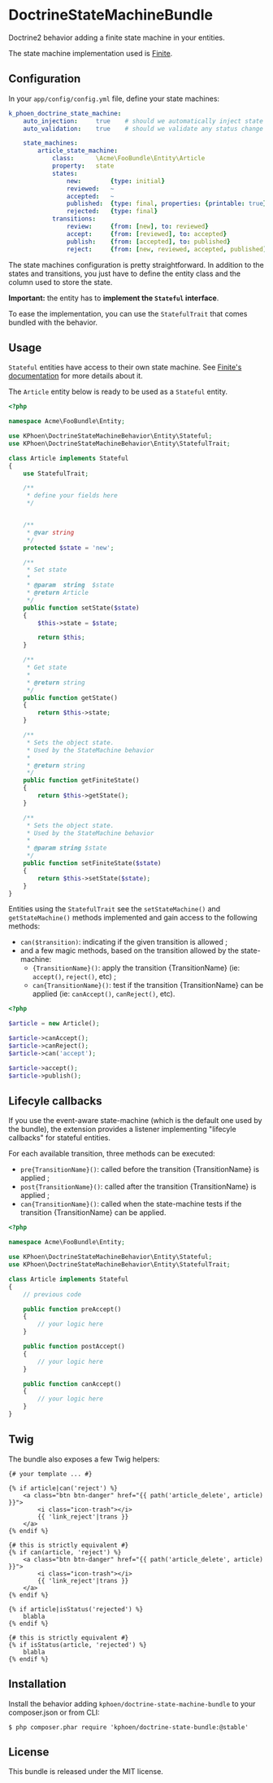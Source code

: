 DoctrineStateMachineBundle
============================

Doctrine2 behavior adding a finite state machine in your entities.

The state machine implementation used is [Finite](https://github.com/yohang/Finite).


## Configuration

In your `app/config/config.yml` file, define your state machines:

```yaml
k_phoen_doctrine_state_machine:
    auto_injection:     true    # should we automatically inject state machines into hydrated objects?
    auto_validation:    true    # should we validate any status change before the persistence happens?

    state_machines:
        article_state_machine:
            class:      \Acme\FooBundle\Entity\Article
            property:   state
            states:
                new:        {type: initial}
                reviewed:   ~
                accepted:   ~
                published:  {type: final, properties: {printable: true}}
                rejected:   {type: final}
            transitions:
                review:     {from: [new], to: reviewed}
                accept:     {from: [reviewed], to: accepted}
                publish:    {from: [accepted], to: published}
                reject:     {from: [new, reviewed, accepted, published], to: rejected}
```

The state machines configuration is pretty straightforward. In addition to the
states and transitions, you just have to define the entity class and the column
used to store the state.

**Important:** the entity has to **implement the `Stateful` interface**.

To ease the implementation, you can use the `StatefulTrait` that comes bundled
with the behavior.


## Usage

`Stateful` entities have access to their own state machine. See [Finite's
documentation](https://github.com/yohang/Finite) for more details about it.

The `Article` entity below is ready to be used as a `Stateful` entity.

```php
<?php

namespace Acme\FooBundle\Entity;

use KPhoen\DoctrineStateMachineBehavior\Entity\Stateful;
use KPhoen\DoctrineStateMachineBehavior\Entity\StatefulTrait;

class Article implements Stateful
{
    use StatefulTrait;

    /**
     * define your fields here
     */


    /**
     * @var string
     */
    protected $state = 'new';

    /**
     * Set state
     *
     * @param  string  $state
     * @return Article
     */
    public function setState($state)
    {
        $this->state = $state;

        return $this;
    }

    /**
     * Get state
     *
     * @return string
     */
    public function getState()
    {
        return $this->state;
    }

    /**
     * Sets the object state.
     * Used by the StateMachine behavior
     *
     * @return string
     */
    public function getFiniteState()
    {
        return $this->getState();
    }

    /**
     * Sets the object state.
     * Used by the StateMachine behavior
     *
     * @param string $state
     */
    public function setFiniteState($state)
    {
        return $this->setState($state);
    }
}
```

Entities using the `StatefulTrait` see the `setStateMachine()` and
`getStateMachine()` methods implemented and gain access to the following
methods:
  * `can($transition)`: indicating if the given transition is allowed ;
  * and a few magic methods, based on the transition allowed by the
    state-machine:
      * `{TransitionName}()`: apply the transition {TransitionName} (ie: `accept()`, `reject()`, etc) ;
      * `can{TransitionName}()`: test if the transition {TransitionName} can be applied (ie: `canAccept()`, `canReject()`, etc).


```php
<?php

$article = new Article();

$article->canAccept();
$article->canReject();
$article->can('accept');

$article->accept();
$article->publish();
```


## Lifecyle callbacks

If you use the event-aware state-machine (which is the default one used by the
bundle), the extension provides a listener implementing "lifecyle callbacks"
for stateful entities.

For each available transition, three methods can be executed:
  * `pre{TransitionName}()`: called before the transition {TransitionName} is applied ;
  * `post{TransitionName}()`: called after the transition {TransitionName} is applied ;
  * `can{TransitionName}()`: called when the state-machine tests if the transition {TransitionName} can be applied.

```php
<?php

namespace Acme\FooBundle\Entity;

use KPhoen\DoctrineStateMachineBehavior\Entity\Stateful;
use KPhoen\DoctrineStateMachineBehavior\Entity\StatefulTrait;

class Article implements Stateful
{
    // previous code

    public function preAccept()
    {
        // your logic here
    }

    public function postAccept()
    {
        // your logic here
    }

    public function canAccept()
    {
        // your logic here
    }
}
```


## Twig

The bundle also exposes a few Twig helpers:

```jinja
{# your template ... #}

{% if article|can('reject') %}
    <a class="btn btn-danger" href="{{ path('article_delete', article) }}">
        <i class="icon-trash"></i>
        {{ 'link_reject'|trans }}
    </a>
{% endif %}

{# this is strictly equivalent #}
{% if can(article, 'reject') %}
    <a class="btn btn-danger" href="{{ path('article_delete', article) }}">
        <i class="icon-trash"></i>
        {{ 'link_reject'|trans }}
    </a>
{% endif %}

{% if article|isStatus('rejected') %}
    blabla
{% endif %}

{# this is strictly equivalent #}
{% if isStatus(article, 'rejected') %}
    blabla
{% endif %}
```


## Installation

Install the behavior adding `kphoen/doctrine-state-machine-bundle` to your composer.json or from CLI:

```
$ php composer.phar require 'kphoen/doctrine-state-bundle:@stable'
```


## License

This bundle is released under the MIT license.
